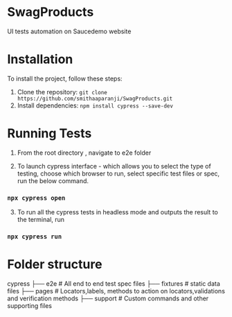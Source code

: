 # SwagProducts
UI tests automation on Saucedemo website

# Installation
To install the project, follow these steps:

1. Clone the repository: `git clone https://github.com/smithaaparanji/SwagProducts.git`
2. Install dependencies: `npm install cypress --save-dev`

# Running Tests

1. From the root directory , navigate to e2e folder

2. To launch cypress interface - which allows you to select the type of testing, choose which browser to run, select specific test files or spec, run the below command. 

### `npx cypress open`

3. To run all the cypress tests in headless mode and outputs the result to the terminal, run 

### `npx cypress run`



# Folder structure

cypress
├── e2e              # All end to end test spec files
├── fixtures         # static data files
├── pages            # Locators,labels, methods to action on locators,validations and verification methods
├── support          # Custom commands and other supporting files






